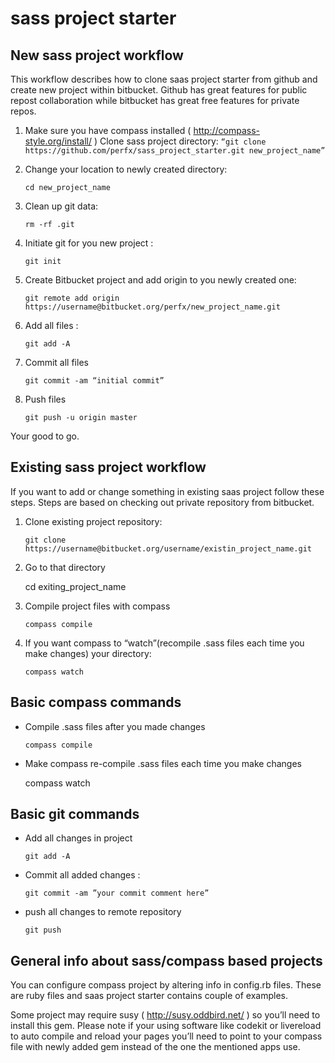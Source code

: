 sass project starter
====================

## New sass project workflow

This workflow describes how to clone saas project starter from github and create new project within bitbucket. Github has great features for public repost collaboration while bitbucket has great free features for private repos.


1.	Make sure you have compass installed ( http://compass-style.org/install/ )
Clone sass project directory: `“git clone https://github.com/perfx/sass_project_starter.git new_project_name”`

2.	Change your location to newly created directory:
		
		cd new_project_name

3.	Clean up git data:

		rm -rf .git

4.	Initiate git for you new project :
		
		git init

5.	Create Bitbucket project and add origin to you newly created one:
		
		git remote add origin https://username@bitbucket.org/perfx/new_project_name.git

6.	Add all files :
	
		git add -A

7.	Commit all files 
		
		git commit -am “initial commit”

8.	Push files

		git push -u origin master

Your good to go.

## Existing sass project workflow

If you want to add or change something in existing saas project follow these steps. Steps are based on checking out private repository from bitbucket.

1.	Clone existing project repository:

		git clone https://username@bitbucket.org/username/existin_project_name.git

2.	 Go to that directory

		cd exiting_project_name

3.	Compile project files with compass
		
		compass compile

4.	If you want compass to “watch”(recompile .sass files each time you make changes) your directory:

		compass watch


## Basic compass commands

-	Compile .sass files after you made changes
		
		compass compile

-	Make compass re-compile .sass files each time you make changes

	compass watch


## Basic git commands

-	Add all changes in project
		
		git add -A

-	Commit all added changes :

		git commit -am ”your commit comment here”

-	push all changes to remote repository

		git push


## General info about sass/compass based projects

You can configure compass project by altering info in config.rb files. These are ruby files and saas project starter contains couple of examples.

Some project may require susy ( http://susy.oddbird.net/ ) so you’ll need to install this gem. Please note if your using software like codekit or livereload to auto compile and reload your pages you’ll need to point to your compass file with newly added gem instead of the one the mentioned apps use.
